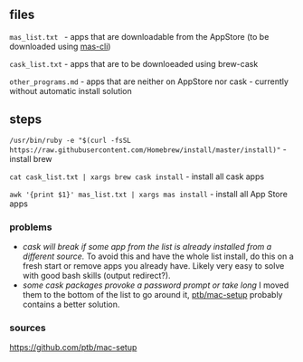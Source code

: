 ## files

`mas_list.txt ` - apps that are downloadable from the AppStore (to be downloaded using [mas-cli](https://github.com/mas-cli/mas))

`cask_list.txt` - apps that are to be downloeaded using brew-cask

`other_programs.md` - apps that are neither on AppStore nor cask - currently without automatic install solution

## steps

`/usr/bin/ruby -e "$(curl -fsSL https://raw.githubusercontent.com/Homebrew/install/master/install)"` - install brew

`cat cask_list.txt | xargs brew cask install` - install all cask apps

`awk '{print $1}' mas_list.txt | xargs mas install` - install all App Store apps

### problems

- *cask will break if some app from the list is already installed from a different source.* To avoid this and have the whole list install, do this on a fresh start or remove apps you already have. Likely very easy to solve with good bash skills (output redirect?). 
- *some cask packages provoke a password prompt or take long* I moved them to the bottom of the list to go around it, [ptb/mac-setup](https://github.com/ptb/mac-setup) probably contains a better solution.


### sources

https://github.com/ptb/mac-setup



